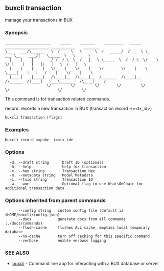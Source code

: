 ## buxcli transaction

manage your transactions in BUX

### Synopsis

```
_____________________    _____    _______    _________   _____  ____________________.___________    _______   
\__    ___/\______   \  /  _  \   \      \  /   _____/  /  _  \ \_   ___ \__    ___/|   \_____  \   \      \  
  |    |    |       _/ /  /_\  \  /   |   \ \_____  \  /  /_\  \/    \  \/ |    |   |   |/   |   \  /   |   \ 
  |    |    |    |   \/    |    \/    |    \/        \/    |    \     \____|    |   |   /    |    \/    |    \
  |____|    |____|_  /\____|__  /\____|__  /_______  /\____|__  /\______  /|____|   |___\_______  /\____|__  /
                   \/         \/         \/        \/         \/        \/                      \/         \/
```

This command is for transaction related commands.

record: records a new transaction in BUX (transaction record <xpub> -i=<tx_id>)


```
buxcli transaction [flags]
```

### Examples

```
buxcli record <xpub> -i=<tx_id>
```

### Options

```
  -d, --draft string      Draft ID (optional)
  -h, --help              help for transaction
  -x, --hex string        Transaction Hex
  -m, --metadata string   Model Metadata
  -i, --txid string       Transaction ID
  -w, --woc               Optional flag to use WhatsOnChain for additional transaction data
```

### Options inherited from parent commands

```
      --config string   custom config file (default is $HOME/buxcli/config.json)
      --docs            generate docs from all commands (./docs/commands)
      --flush-cache     flushes ALL cache, empties local temporary database
      --no-cache        turn off caching for this specific command
      --verbose         enable verbose logging
```

### SEE ALSO

* [buxcli](buxcli.md)	 - Command line app for interacting with a BUX database or server

